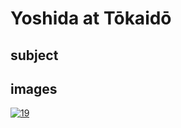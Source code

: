 # Yoshida at Tōkaidō

## subject

## images

[![19](https://upload.wikimedia.org/wikipedia/commons/thumb/3/32/Yoshida_at_Tokaido.jpg/290px-Yoshida_at_Tokaido.jpg)](https://en.wikipedia.org/wiki/File:Yoshida_at_Tokaido.jpg)
